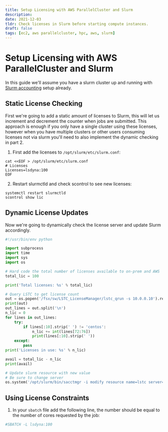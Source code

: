 ```yaml
---
title: Setup Licensing with AWS ParallelCluster and Slurm
description:
date: 2021-12-03
tldr: Check licenses in Slurm before starting compute instances.
draft: false
tags: [ec2, aws parallelcluster, hpc, aws, slurm]
---
```



# Setup Licensing with AWS ParallelCluster and Slurm

In this guide we'll assume you have a slurm cluster up and running with [Slurm accounting](https://aws.amazon.com/blogs/compute/enabling-job-accounting-for-hpc-with-aws-parallelcluster-and-amazon-rds/) setup already.

## Static License Checking

First we're going to add a static amount of licenses to Slurm, this will let us increment and decrement the counter when jobs are submitted. This approach is enough if you only have a single cluster using these licenses, however when you have multiple clusters or other users consuming licenses not via slurm you'll need to also implement the dynamic checking in part 2. 

1. First add the licenses to `/opt/slurm/etc/slurm.conf`:

```
cat <<EOF > /opt/slurm/etc/slurm.conf
# Licenses
Licenses=lsdyna:100
EOF
```

2. Restart slurmctld and check scontrol to see new licenses:

```
systemctl restart slurmctld
scontrol show lic
```

## Dynamic License Updates

Now we're going to dynamically check the license server and update Slurm accordingly.

```python
#!/usr/bin/env python

import subprocess
import time
import sys
import os

# Hard code the total number of licenses available to on-prem and AWS
total_lic = 100

print('Total licenses: %s' % total_lic)

# Query LSTC to get license count
out = os.popen('/fsx/sw/LSTC_LicenseManager/lstc_qrun -s 10.0.0.10').read()
print(out)
out_lines = out.split('\n')
n_lic = 0
for lines in out_lines:
    try:
        if lines[:10].strip(' ') != 'centos':
            n_lic += int(lines[72:76])
            print(lines[:10].strip(' '))
    except:
        pass
print('Licenses in use: %s' % n_lic)

avail = total_lic - n_lic
print(avail)

# Update slurm resource with new value
# Be sure to change server
os.system('/opt/slurm/bin/sacctmgr -i modify resource name=lstc server=10.0.0.10 set count=' + str(int(avail)))
```

## Using License Constraints

1. In your `sbatch` file add the following line, the number should be equal to the number of cores requested by the job:

```bash
#SBATCH -L lsdyna:100
```